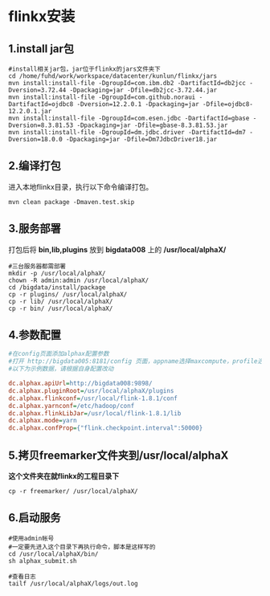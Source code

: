 flinkx安装
================================================================================
## 1.install jar包
```shell
#install相关jar包，jar位于flinkx的jars文件夹下
cd /home/fuhd/work/workspace/datacenter/kunlun/flinkx/jars
mvn install:install-file -DgroupId=com.ibm.db2 -DartifactId=db2jcc -Dversion=3.72.44 -Dpackaging=jar -Dfile=db2jcc-3.72.44.jar
mvn install:install-file -DgroupId=com.github.noraui -DartifactId=ojdbc8 -Dversion=12.2.0.1 -Dpackaging=jar -Dfile=ojdbc8-12.2.0.1.jar
mvn install:install-file -DgroupId=com.esen.jdbc -DartifactId=gbase -Dversion=8.3.81.53 -Dpackaging=jar -Dfile=gbase-8.3.81.53.jar
mvn install:install-file -DgroupId=dm.jdbc.driver -DartifactId=dm7 -Dversion=18.0.0 -Dpackaging=jar -Dfile=Dm7JdbcDriver18.jar
```

## 2.编译打包
进入本地flinkx目录，执行以下命令编译打包。
```shell
mvn clean package -Dmaven.test.skip
```

## 3.服务部署
打包后将 **bin,lib,plugins** 放到 **bigdata008** 上的 **/usr/local/alphaX/**
```shell
#三台服务器都需部署
mkdir -p /usr/local/alphaX/
chown -R admin:admin /usr/local/alphaX/
cd /bigdata/install/package
cp -r plugins/ /usr/local/alphaX/
cp -r lib/ /usr/local/alphaX/
cp -r bin/ /usr/local/alphaX/
```

## 4.参数配置
```ini
#在config页面添加alphax配置参数
#打开 http://bigdata005:8181/config 页面，appname选择maxcompute，profile选择生产环境，添加以下内容
#以下为示例数据，请根据自身配置改动

dc.alphax.apiUrl=http://bigdata008:9898/
dc.alphax.pluginRoot=/usr/local/alphaX/plugins
dc.alphax.flinkconf=/usr/local/flink-1.8.1/conf
dc.alphax.yarnconf=/etc/hadoop/conf
dc.alphax.flinkLibJar=/usr/local/flink-1.8.1/lib
dc.alphax.mode=yarn
dc.alphax.confProp={"flink.checkpoint.interval":50000}
```

## 5.拷贝freemarker文件夹到/usr/local/alphaX
**这个文件夹在就flinkx的工程目录下**
```shell
cp -r freemarker/ /usr/local/alphaX/
```

## 6.启动服务
```shell
#使用admin帐号
#一定要先进入这个目录下再执行命令，脚本是这样写的
cd /usr/local/alphaX/bin/
sh alphax_submit.sh

#查看日志
tailf /usr/local/alphaX/logs/out.log
```
